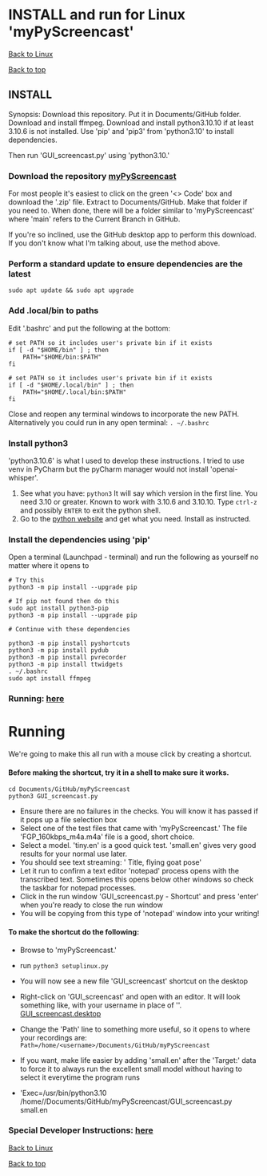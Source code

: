 # INSTALL and run for Linux 'myPyScreencast'
[Back to Linux](FAQ_linux.md)

[Back to top](../README.md)

## INSTALL
Synopsis:  Download this repository.   Put it in Documents/GitHub folder.
Download and install ffmpeg.   Download and install python3.10.10 if at least 3.10.6 is not installed.  Use 'pip' and 'pip3' from
'python3.10' to install dependencies.

Then run 'GUI_screencast.py' using 'python3.10.'


### Download the repository [myPyScreencast](http://www.github.com/famouswriter978/myPyScreencast)
For most people it's easiest to click on the green '<> Code' box and download the '.zip' file.  Extract to Documents/GitHub.  Make that folder if you need to.  When done, there will be a folder similar to 'myPyScreencast' where 'main' refers to the Current Branch in GitHub.

If you're so inclined, use the GitHub desktop app to perform this download.  If you don't know what I'm talking about, use the method above.


### Perform a standard update to ensure dependencies are the latest
`sudo apt update && sudo apt upgrade`


### Add .local/bin to paths
Edit '.bashrc' and put the following at the bottom:

```
# set PATH so it includes user's private bin if it exists
if [ -d "$HOME/bin" ] ; then
    PATH="$HOME/bin:$PATH"
fi

# set PATH so it includes user's private bin if it exists
if [ -d "$HOME/.local/bin" ] ; then
    PATH="$HOME/.local/bin:$PATH"
fi
```
Close and reopen any terminal windows to incorporate the new PATH.   Alternatively you could run in any open terminal:
`. ~/.bashrc`


### Install python3
'python3.10.6' is what I used to develop these instructions.  I tried to use venv in PyCharm but the pyCharm manager would not install 'openai-whisper'.

1. See what you have:  `python3`   It will say which version in the first line.  You need 3.10 or greater.  Known to work with 3.10.6 and 3.10.10.  Type `ctrl-z` and possibly `ENTER` to exit the python shell.
2. Go to the [python website](https://www.python.org/downloads/) and get what you need.  Install as instructed.


### Install the dependencies using 'pip'
Open a terminal (Launchpad - terminal) and run the following as yourself no matter where it opens to

```
# Try this
python3 -m pip install --upgrade pip

# If pip not found then do this
sudo apt install python3-pip
python3 -m pip install --upgrade pip

# Continue with these dependencies

python3 -m pip install pyshortcuts
python3 -m pip install pydub
python3 -m pip install pvrecorder
python3 -m pip install ttwidgets
. ~/.bashrc
sudo apt install ffmpeg
```

### Running:  [here](RUNNING_linux.md)

# Running
We're going to make this all run with a mouse click by creating a shortcut.

#### Before making the shortcut, try it in a shell to make sure it works.
``` commandline
cd Documents/GitHub/myPyScreencast
python3 GUI_screencast.py
```
   - Ensure there are no failures in the checks.  You will know it has passed if it pops up a file selection box
   - Select one of the test files that came with 'myPyScreencast.'  The file 'FGP_160kbps_m4a.m4a' file is a good, short choice.
   - Select a model.  'tiny.en' is a good quick test.  'small.en' gives very good results for your normal use later.
   - You should see text streaming:   '<time stamp> Title, flying goat pose'
   - Let it run to confirm a text editor 'notepad' process opens with the transcribed text.   Sometimes this opens below other windows so check the taskbar for notepad processes.
   - Click in the run window 'GUI_screencast.py - Shortcut' and press 'enter' when you're ready to close the run window
   - You will be copying from this type of 'notepad' window into your writing!

#### To make the shortcut do the following:
   - Browse to 'myPyScreencast.'
   - run `python3 setuplinux.py`
   - You will now see a new file 'GUI_screencast' shortcut on the desktop
   - Right-click on 'GUI_screencast' and open with an editor.  It will look something like, with your username in place of '<user>'.
        [GUI_screencast.desktop](../GUI_screencast.desktop)
   - Change the 'Path' line to something more useful, so it opens to where your recordings are:
`Path=/home/<username>/Documents/GitHub/myPyScreencast`

   - If you want, make life easier by adding 'small.en' after the 'Target:' data to force it to always run the excellent small model without having to select it everytime the program runs

   - 'Exec=/usr/bin/python3.10 /home/<username>/Documents/GitHub/myPyScreencast/GUI_screencast.py small.en

### Special Developer Instructions:  [here](DEVELOPER.md)

[Back to Linux](FAQ_linux.md)

[Back to top](../README.md)
